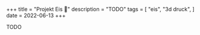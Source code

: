 +++
title = "Projekt Eis 🍨"
description = "TODO"
tags = [
    "eis",
    "3d druck",
]
date = 2022-06-13
+++

TODO
